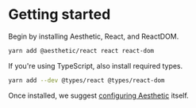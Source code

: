 # Getting started

Begin by installing Aesthetic, React, and ReactDOM.

```bash
yarn add @aesthetic/react react react-dom
```

If you're using TypeScript, also install required types.

```bash
yarn add --dev @types/react @types/react-dom
```

Once installed, we suggest [configuring Aesthetic](../../development/configure.md) itself.
